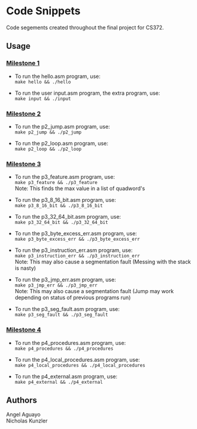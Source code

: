 # Code Snippets
Code segements created throughout the final project for CS372.

## Usage
### <ins>Milestone 1</ins>
* To run the hello.asm program, use:  
```make hello && ./hello```  

* To run the user input.asm program, the extra program, use:  
```make input && ./input```  

### <ins>Milestone 2</ins>
* To run the p2_jump.asm program, use:  
```make p2_jump && ./p2_jump```  

* To run the p2_loop.asm program, use:  
```make p2_loop && ./p2_loop```  

### <ins>Milestone 3</ins>
* To run the p3_feature.asm program, use:  
```make p3_feature && ./p3_feature```  
Note: This finds the max value in a list of quadword's

* To run the p3_8_16_bit.asm program, use:   
```make p3_8_16_bit && ./p3_8_16_bit```  

* To run the p3_32_64_bit.asm program, use:  
```make p3_32_64_bit && ./p3_32_64_bit```  

* To run the p3_byte_excess_err.asm program, use:  
```make p3_byte_excess_err && ./p3_byte_excess_err```  

* To run the p3_instruction_err.asm program, use:  
```make p3_instruction_err && ./p3_instruction_err```  
Note: This may also cause a segmentation fault (Messing with the stack is nasty)

* To run the p3_jmp_err.asm program, use:  
```make p3_jmp_err && ./p3_jmp_err```  
Note: This may also cause a segmentation fault (Jump may work depending on status of previous programs run)

* To run the p3_seg_fault.asm program, use:  
```make p3_seg_fault && ./p3_seg_fault```

### <ins>Milestone 4</ins>
* To run the p4_procedures.asm program, use:  
```make p4_procedures && ./p4_procedures```  

* To run the p4_local_procedures.asm program, use:  
```make p4_local_procedures && ./p4_local_procedures```  

* To run the p4_external.asm program, use:  
```make p4_external && ./p4_external```  

## Authors
Angel Aguayo  
Nicholas Kunzler
